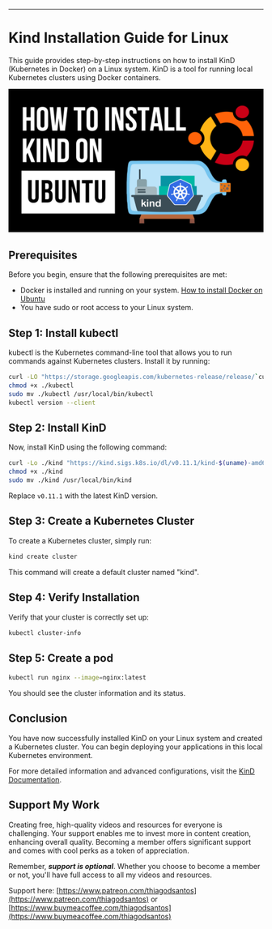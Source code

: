 
---
# Kind Installation Guide for Linux

This guide provides step-by-step instructions on how to install KinD (Kubernetes in Docker) on a Linux system. KinD is a tool for running local Kubernetes clusters using Docker containers.

![Watch the Video](kind-ubuntu.png)

## Prerequisites

Before you begin, ensure that the following prerequisites are met:
- Docker is installed and running on your system. [How to install Docker on Ubuntu](https://www.youtube.com/watch?v=8MrnvUSW_34)
- You have sudo or root access to your Linux system.

## Step 1: Install kubectl

kubectl is the Kubernetes command-line tool that allows you to run commands against Kubernetes clusters. Install it by running:

```bash
curl -LO "https://storage.googleapis.com/kubernetes-release/release/`curl -s https://storage.googleapis.com/kubernetes-release/release/stable.txt`/bin/linux/amd64/kubectl"
chmod +x ./kubectl
sudo mv ./kubectl /usr/local/bin/kubectl
kubectl version --client
```

## Step 2: Install KinD

Now, install KinD using the following command:

```bash
curl -Lo ./kind "https://kind.sigs.k8s.io/dl/v0.11.1/kind-$(uname)-amd64"
chmod +x ./kind
sudo mv ./kind /usr/local/bin/kind
```

Replace `v0.11.1` with the latest KinD version.

## Step 3: Create a Kubernetes Cluster

To create a Kubernetes cluster, simply run:

```bash
kind create cluster
```

This command will create a default cluster named "kind".

## Step 4: Verify Installation

Verify that your cluster is correctly set up:

```bash
kubectl cluster-info
```
## Step 5: Create a pod

```bash
kubectl run nginx --image=nginx:latest
```
You should see the cluster information and its status.

## Conclusion

You have now successfully installed KinD on your Linux system and created a Kubernetes cluster. You can begin deploying your applications in this local Kubernetes environment.

For more detailed information and advanced configurations, visit the [KinD Documentation](https://kind.sigs.k8s.io/docs/user/quick-start/).

## Support My Work

Creating free, high-quality videos and resources for everyone is challenging. Your support enables me to invest more in content creation, enhancing overall quality. Becoming a member offers significant support and comes with cool perks as a token of appreciation.

Remember, ***support is optional***. Whether you choose to become a member or not, you'll have full access to all my videos and resources.

Support here: [https://www.patreon.com/thiagodsantos](https://www.patreon.com/thiagodsantos) or [https://www.buymeacoffee.com/thiagodsantos](https://www.buymeacoffee.com/thiagodsantos)
